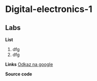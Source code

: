 # Digital-electronics-1

## Labs

**List**
1. dfg
2. dfg

**Links**
[
Odkaz na google](https://www.google.com "Google's Homepage")

**Source code**

```vhdl

```
